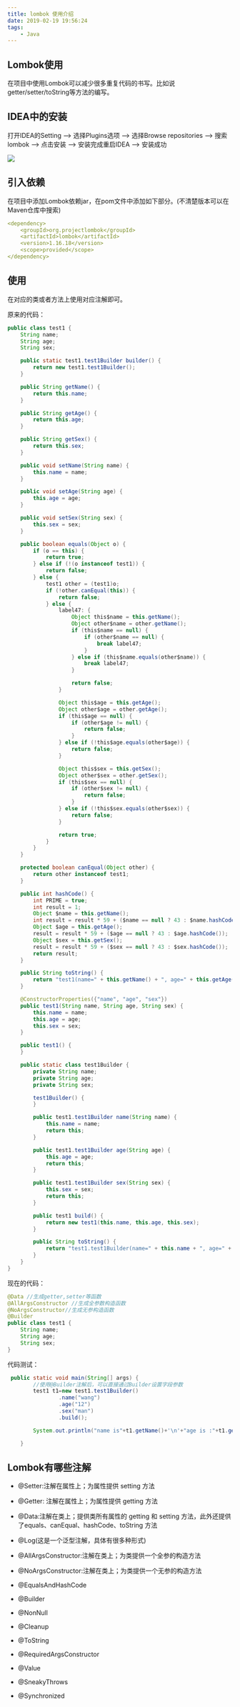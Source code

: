 ```yaml
---
title: lombok 使用介绍
date: 2019-02-19 19:56:24
tags: 
    - Java
---
```

<meta name="referrer" content="no-referrer" />

## Lombok使用

在项目中使用Lombok可以减少很多重复代码的书写。比如说getter/setter/toString等方法的编写。

## IDEA中的安装
打开IDEA的Setting –> 选择Plugins选项 –> 选择Browse repositories –> 搜索lombok –> 点击安装 –> 安装完成重启IDEA –> 安装成功

![](https://leanote.com/api/file/getImage?fileId=5a54370fab644126e2000c44)

## 引入依赖

在项目中添加Lombok依赖jar，在pom文件中添加如下部分。(不清楚版本可以在Maven仓库中搜索)

```yaml
<dependency>
    <groupId>org.projectlombok</groupId>
    <artifactId>lombok</artifactId>
    <version>1.16.18</version>
    <scope>provided</scope>
</dependency>
```

## 使用
在对应的类或者方法上使用对应注解即可。 

原来的代码：
```java
public class test1 {
    String name;
    String age;
    String sex;

    public static test1.test1Builder builder() {
        return new test1.test1Builder();
    }

    public String getName() {
        return this.name;
    }

    public String getAge() {
        return this.age;
    }

    public String getSex() {
        return this.sex;
    }

    public void setName(String name) {
        this.name = name;
    }

    public void setAge(String age) {
        this.age = age;
    }

    public void setSex(String sex) {
        this.sex = sex;
    }

    public boolean equals(Object o) {
        if (o == this) {
            return true;
        } else if (!(o instanceof test1)) {
            return false;
        } else {
            test1 other = (test1)o;
            if (!other.canEqual(this)) {
                return false;
            } else {
                label47: {
                    Object this$name = this.getName();
                    Object other$name = other.getName();
                    if (this$name == null) {
                        if (other$name == null) {
                            break label47;
                        }
                    } else if (this$name.equals(other$name)) {
                        break label47;
                    }

                    return false;
                }

                Object this$age = this.getAge();
                Object other$age = other.getAge();
                if (this$age == null) {
                    if (other$age != null) {
                        return false;
                    }
                } else if (!this$age.equals(other$age)) {
                    return false;
                }

                Object this$sex = this.getSex();
                Object other$sex = other.getSex();
                if (this$sex == null) {
                    if (other$sex != null) {
                        return false;
                    }
                } else if (!this$sex.equals(other$sex)) {
                    return false;
                }

                return true;
            }
        }
    }

    protected boolean canEqual(Object other) {
        return other instanceof test1;
    }

    public int hashCode() {
        int PRIME = true;
        int result = 1;
        Object $name = this.getName();
        int result = result * 59 + ($name == null ? 43 : $name.hashCode());
        Object $age = this.getAge();
        result = result * 59 + ($age == null ? 43 : $age.hashCode());
        Object $sex = this.getSex();
        result = result * 59 + ($sex == null ? 43 : $sex.hashCode());
        return result;
    }

    public String toString() {
        return "test1(name=" + this.getName() + ", age=" + this.getAge() + ", sex=" + this.getSex() + ")";
    }

    @ConstructorProperties({"name", "age", "sex"})
    public test1(String name, String age, String sex) {
        this.name = name;
        this.age = age;
        this.sex = sex;
    }

    public test1() {
    }

    public static class test1Builder {
        private String name;
        private String age;
        private String sex;

        test1Builder() {
        }

        public test1.test1Builder name(String name) {
            this.name = name;
            return this;
        }

        public test1.test1Builder age(String age) {
            this.age = age;
            return this;
        }

        public test1.test1Builder sex(String sex) {
            this.sex = sex;
            return this;
        }

        public test1 build() {
            return new test1(this.name, this.age, this.sex);
        }

        public String toString() {
            return "test1.test1Builder(name=" + this.name + ", age=" + this.age + ", sex=" + this.sex + ")";
        }
    }
}
```

现在的代码：

```java
@Data //生成getter,setter等函数
@AllArgsConstructor //生成全参数构造函数
@NoArgsConstructor//生成无参构造函数
@Builder
public class test1 {
    String name;
    String age;
    String sex;
}
```

代码测试：

```java
 public static void main(String[] args) {
        //使用@Builder注解后，可以直接通过Builder设置字段参数
        test1 t1=new test1.test1Builder()
                .name("wang")
                .age("12")
                .sex("man")
                .build();

        System.out.println("name is"+t1.getName()+'\n'+"age is :"+t1.getAge());

    }
```
## Lombok有哪些注解
- @Setter:注解在属性上；为属性提供 setting 方法
- @Getter: 注解在属性上；为属性提供 getting 方法
- @Data:注解在类上；提供类所有属性的 getting 和 setting 方法，此外还提供了equals、canEqual、hashCode、toString 方法

- @Log(这是一个泛型注解，具体有很多种形式)
- @AllArgsConstructor:注解在类上；为类提供一个全参的构造方法
- @NoArgsConstructor:注解在类上；为类提供一个无参的构造方法
- @EqualsAndHashCode
- @Builder
- @NonNull
- @Cleanup
- @ToString
- @RequiredArgsConstructor
- @Value
- @SneakyThrows
- @Synchronized
